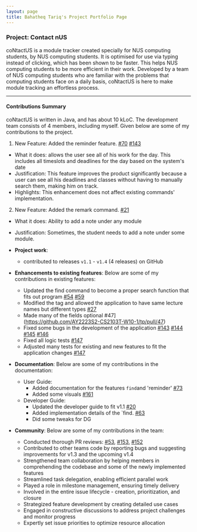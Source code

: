 ```yaml
---
layout: page
title: Bahatheq Tariq's Project Portfolio Page
---
```


### Project: Contact nUS

coNtactUS is a module tracker created specially for NUS computing students, by NUS computing students. It is optimised for use via typing instead of clicking, which has been shown to be faster. This helps NUS computing students to be more efficient in their work. Developed by a team of NUS computing students who are familiar with the problems that computing students face on a daily basis, coNtactUS is here to make module tracking an effortless process.

***

#### Contributions Summary

coNtactUS is written in Java, and has about 10 kLoC. The development team consists of 4 members, including myself. Given below are some of my contributions to the project.

1. New Feature: Added the reminder feature. [\#70](https://github.com/AY2223S2-CS2103T-W10-1/tp/pull/70) [\#143](https://github.com/AY2223S2-CS2103T-W10-1/tp/pull/143)
  * What it does: allows the user see all of his work for the day. This includes all timeslots and deadlines for the day based on the system's date
  * Justification: This feature improves the product significantly because a user can see all his deadlines and classes without having to manually search them, making him on track.
  * Highlights: This enhancement does not affect existing commands' implementation.

2. New Feature: Added the remark command. [\#21](https://github.com/AY2223S2-CS2103T-W10-1/tp/pull/21)
  * What it does: Ability to add a note under any module
  * Justification: Sometimes, the student needs to add a note under some module.

* **Project work**:
  * contributed to releases `v1.1` - `v1.4` (4 releases) on GitHub

* **Enhancements to existing features**:
Below are some of my contributions in existing features:
  * Updated the find command to become a proper search function that fits out program [\#54](https://github.com/AY2223S2-CS2103T-W10-1/tp/pull/54) [\#59](https://github.com/AY2223S2-CS2103T-W10-1/tp/pull/59)
  * Modified the tag and allowed the application to have same lecture names but different types [\#27](https://github.com/AY2223S2-CS2103T-W10-1/tp/pull/27)
  * Made many of the fields optional \#47](https://github.com/AY2223S2-CS2103T-W10-1/tp/pull/47)
  * Fixed some bugs in the development of the application [\#143](https://github.com/AY2223S2-CS2103T-W10-1/tp/pull/143) [\#144](https://github.com/AY2223S2-CS2103T-W10-1/tp/pull/144) [\#145](https://github.com/AY2223S2-CS2103T-W10-1/tp/pull/145) [\#146](https://github.com/AY2223S2-CS2103T-W10-1/tp/pull/146)
  * Fixed all logic tests [\#147](https://github.com/AY2223S2-CS2103T-W10-1/tp/pull/147)
  * Adjusted many tests for existing and new features to fit the application changes [\#147](https://github.com/AY2223S2-CS2103T-W10-1/tp/pull/147)

* **Documentation**:
Below are some of my contributions in the documentation:
  * User Guide:
    * Added documentation for the features `find`and 'reminder' [\#73](https://github.com/AY2223S2-CS2103T-W10-1/tp/pull/73)
    * Added some visuals [\#161](https://github.com/AY2223S2-CS2103T-W10-1/tp/pull/161)
  * Developer Guide:
    * Updated the developer guide to fit v1.1 [\#20](https://github.com/AY2223S2-CS2103T-W10-1/tp/pull/20)
    * Added implementation details of the `find. [\#63](https://github.com/AY2223S2-CS2103T-W10-1/tp/pull/63)
    * Did some tweaks for DG

* **Community**:
Below are some of my contributions in the team:
  * Conducted thorough PR reviews: [\#53](https://github.com/AY2223S2-CS2103T-W10-1/tp/pull/53), [\#153](https://github.com/AY2223S2-CS2103T-W10-1/tp/pull/153), [\#152](https://github.com/AY2223S2-CS2103T-W10-1/tp/pull/152)
  * Contributed to other teams code by reporting bugs and suggesting improvements for v1.3 and the upcoming v1.4
  * Strengthened team collaboration by helping members in comprehending the codebase and some of the newly implemented features
  * Streamlined task delegation, enabling efficient parallel work
  * Played a role in milestone management, ensuring timely delivery
  * Involved in the entire issue lifecycle - creation, prioritization, and closure
  * Strategized feature development by creating detailed use cases
  * Engaged in constructive discussions to address project challenges and monitor progress
  * Expertly set issue priorities to optimize resource allocation 
  
